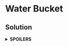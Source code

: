 # Water Bucket
## Solution
<details>
<summary><b>SPOILERS</b></summary>

One of the solutions can use a graph search algorithm. Manage several status of water buckets A, B, C with a graph, where a status is treated as a vertex and no duplicated ones are allowed. You may pick various containers for the graph. I used `vector<vector<vector<bool>>>` to check if the status is available.

For example, let capaA, capaB, capaC be the capacity of three buckets. Let a, b, c be the current amount of water in the buckets. Suppose that capaA = 2, capaB = 4, capaC = 8. Since at first A and B are empty and C is full of water, then the initial status will be a = 0, b = 0, c = 8.

</details>
